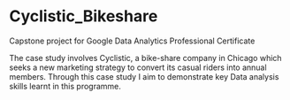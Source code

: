 # Cyclistic_Bikeshare
Capstone project for Google Data Analytics Professional Certificate

The case study involves Cyclistic, a bike-share company in Chicago which seeks a new marketing strategy to convert its casual riders into annual members. 
Through this case study I aim to demonstrate key Data analysis skills learnt in this programme.
